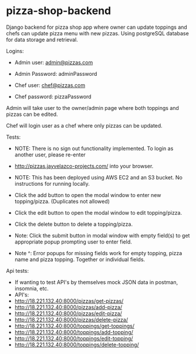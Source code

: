 # pizza-shop-backend
Django backend for pizza shop app where owner can update toppings and chefs can update pizza menu with new pizzas. Using postgreSQL database for data storage and retrieval. 

Logins:

- Admin user: admin@pizzas.com

- Admin Password: adminPassword

- Chef user: chef@pizzas.com

- Chef password: pizzaPassword

Admin will take user to the owner/admin page where both toppings and pizzas can be edited.

Chef will login user as a chef where only pizzas can be updated.

Tests:

- NOTE: There is no sign out functionality implemented. To login as another user, please re-enter 
- http://pizzas.jayvelazco-projects.com/ into your browser.

- NOTE: This has been deployed using AWS EC2 and an S3 bucket. No instructions for running locally.

- Click the add button to open the modal window to enter new topping/pizza. (Duplicates not allowed)
- Click the edit button to open the modal window to edit topping/pizza.
- Click the delete button to delete a topping/pizza.
- Note: Click the submit button in modal window with empty field(s) to get appropriate popup prompting user to enter field.
- Note ^: Error popups for missing fields work for empty topping, pizza name and pizza topping. Together or individual fields.

Api tests:
- If wanting to test API's by themselves mock JSON data in postman, insomnia, etc.
- API's:
- http://18.221.132.40:8000/pizzas/get-pizzas/
- http://18.221.132.40:8000/pizzas/add-pizza/
- http://18.221.132.40:8000/pizzas/edit-pizza/
- http://18.221.132.40:8000/pizzas/delete-pizza/
- http://18.221.132.40:8000/toppings/get-toppings/
- http://18.221.132.40:8000/toppings/add-topping/
- http://18.221.132.40:8000/toppings/edit-topping/
- http://18.221.132.40:8000/toppings/delete-topping/
